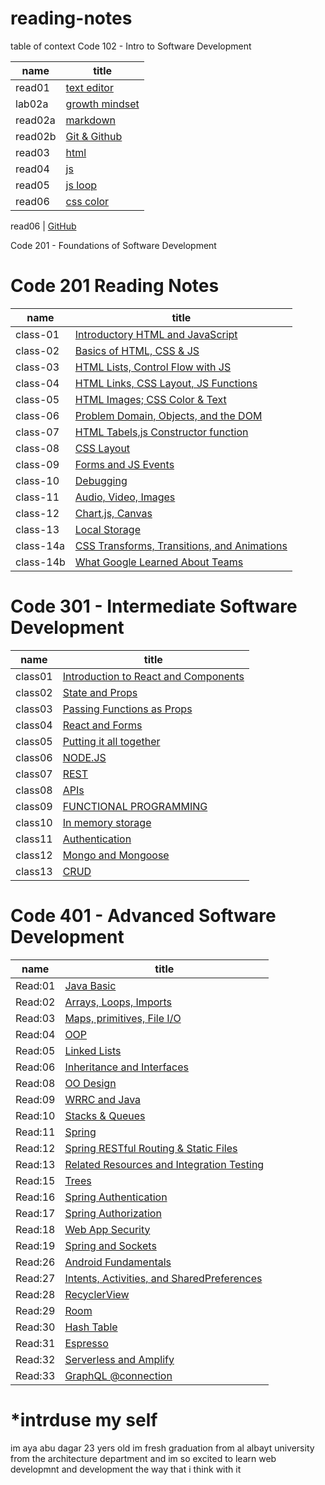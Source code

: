 # reading-notes
table of context
Code 102 - Intro to Software Development

name | title
---  | --- 
read01  | [text editor](https://ayaabudagar.github.io/reading-notes/read01)
lab02a | [growth mindset](https://ayaabudagar.github.io/reading-notes/lab2a)
read02a | [markdown](https://ayaabudagar.github.io/reading-notes/read02a)
read02b | [Git & Github](https://ayaabudagar.github.io/reading-notes/read02b)
read03 | [html](https://ayaabudagar.github.io/reading-notes/read03)
read04 | [js](https://ayaabudagar.github.io/reading-notes/read04)
read05 | [js loop](https://ayaabudagar.github.io/reading-notes/read05)
read06 | [css color](https://ayaabudagar.github.io/reading-notes/read06)

read06 | [GitHub](https://github.com/)


Code 201 - Foundations of Software Development

# Code 201 Reading Notes
name | title
---  | --- 
class-01 |  [ Introductory HTML and JavaScript](https://ayaabudagar.github.io/reading-notes/class-01)
class-02 |  [ Basics of HTML, CSS & JS](https://ayaabudagar.github.io/reading-notes/class-02)
class-03 |  [ HTML Lists, Control Flow with JS](https://ayaabudagar.github.io/reading-notes/class-03)
class-04 |  [  HTML Links, CSS Layout, JS Functions ](https://ayaabudagar.github.io/reading-notes/class-04)
class-05 |  [  HTML Images; CSS Color & Text ](https://ayaabudagar.github.io/reading-notes/class-05)
class-06 |  [ Problem Domain, Objects, and the DOM ](https://ayaabudagar.github.io/reading-notes/class-06)
class-07 |  [ HTML Tabels,js Constructor function ](https://ayaabudagar.github.io/reading-notes/class-07)
class-08 |  [ CSS Layout ](https://ayaabudagar.github.io/reading-notes/class-08)
class-09 |  [ Forms and JS Events ](https://ayaabudagar.github.io/reading-notes/class-09)
class-10 |  [  Debugging ](https://ayaabudagar.github.io/reading-notes/class-10)
class-11|  [  Audio, Video, Images ](https://ayaabudagar.github.io/reading-notes/class-11)
class-12|  [  Chart.js, Canvas](https://ayaabudagar.github.io/reading-notes/class-12)
class-13|  [  Local Storage](https://ayaabudagar.github.io/reading-notes/class-13)
class-14a|  [ CSS Transforms, Transitions, and Animations](https://ayaabudagar.github.io/reading-notes/class-14a)
class-14b|  [ What Google Learned About Teams](https://ayaabudagar.github.io/reading-notes/class-14b)


# Code 301 - Intermediate Software Development
name | title
---  | --- 
class01 |  [ Introduction to React and Components](https://ayaabudagar.github.io/reading-notes/class01)
class02 |  [ State and Props](https://ayaabudagar.github.io/reading-notes/class02)
class03 |  [ Passing Functions as Props](https://ayaabudagar.github.io/reading-notes/class03)
class04 |  [ React and Forms](https://ayaabudagar.github.io/reading-notes/class04)
class05 |  [  Putting it all together](https://ayaabudagar.github.io/reading-notes/class05)
class06 |  [ NODE.JS](https://ayaabudagar.github.io/reading-notes/class06)
class07 |  [REST](https://ayaabudagar.github.io/reading-notes/class07)
class08 |  [APIs](https://ayaabudagar.github.io/reading-notes/class08)
class09 |  [FUNCTIONAL PROGRAMMING](https://ayaabudagar.github.io/reading-notes/class09)
class10 |  [In memory storage](https://ayaabudagar.github.io/reading-notes/class10)
class11 |  [Authentication](https://ayaabudagar.github.io/reading-notes/class11)
class12 |  [Mongo and Mongoose](https://ayaabudagar.github.io/reading-notes/class12)
class13 |  [CRUD](https://ayaabudagar.github.io/reading-notes/class13)



# Code 401 - Advanced Software Development
name | title
---  | --- 
 Read:01 |  [ Java Basic](https://ayaabudagar.github.io/reading-notes/Read:01)
 Read:02 |  [ Arrays, Loops, Imports](https://ayaabudagar.github.io/reading-notes/Read:02)
 Read:03 |  [ Maps, primitives, File I/O](https://ayaabudagar.github.io/reading-notes/Read:03)
 Read:04 |  [ OOP](https://ayaabudagar.github.io/reading-notes/Read:04)
 Read:05 |  [Linked Lists](https://ayaabudagar.github.io/reading-notes/Read:05)
 Read:06 |  [ Inheritance and Interfaces](https://ayaabudagar.github.io/reading-notes/Read:06)
 Read:08 |  [OO Design](https://ayaabudagar.github.io/reading-notes/Read:08)
 Read:09 |  [WRRC and Java](https://ayaabudagar.github.io/reading-notes/Read:09)
 Read:10 |  [Stacks & Queues](https://ayaabudagar.github.io/reading-notes/Read:10)
 Read:11 |  [Spring](https://ayaabudagar.github.io/reading-notes/Read:11)
 Read:12 |  [Spring RESTful Routing & Static Files](https://ayaabudagar.github.io/reading-notes/Read:12)
 Read:13 |  [Related Resources and Integration Testing](https://ayaabudagar.github.io/reading-notes/Read:13)
 Read:15 |  [Trees](https://ayaabudagar.github.io/reading-notes/Read:15)
 Read:16 |  [Spring Authentication](https://ayaabudagar.github.io/reading-notes/Read:16)
 Read:17 |  [Spring Authorization](https://ayaabudagar.github.io/reading-notes/Read:17)
 Read:18 |  [Web App Security](https://ayaabudagar.github.io/reading-notes/Read:18)
 Read:19 |  [Spring and Sockets](https://ayaabudagar.github.io/reading-notes/Read:19)
 Read:26 |  [Android Fundamentals](https://ayaabudagar.github.io/reading-notes/Read:26)
 Read:27 |  [Intents, Activities, and SharedPreferences](https://ayaabudagar.github.io/reading-notes/Read:27)
 Read:28 |  [RecyclerView](https://ayaabudagar.github.io/reading-notes/Read:28)
 Read:29 |  [Room](https://ayaabudagar.github.io/reading-notes/Read:29)
 Read:30 |  [Hash Table](https://ayaabudagar.github.io/reading-notes/Read:30)
 Read:31 |  [Espresso](https://ayaabudagar.github.io/reading-notes/Read:31)
 Read:32 |  [Serverless and Amplify](https://ayaabudagar.github.io/reading-notes/Read:32)
 Read:33 |  [GraphQL @connection](https://ayaabudagar.github.io/reading-notes/Read:33)

















# *intrduse my self
im aya abu dagar 23 yers old
im fresh graduation from al albayt university from the architecture department and im so excited to learn web developmnt and development the way that i think with it 



